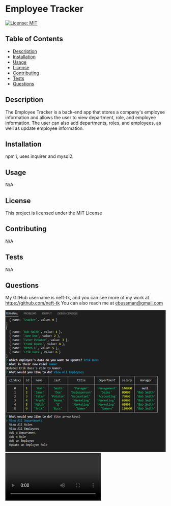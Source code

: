 # Employee Tracker
[![License: MIT](https://img.shields.io/badge/License-MIT-yellow.svg)](https://opensource.org/licenses/MIT)

## Table of Contents
* [Description](#description)
* [Installation](#installation)
* [Usage](#usage)
* [License](#license)
* [Contributing](#contributing)
* [Tests](#tests)
* [Questions](#questions)


## Description <a name="description"></a>
The Employee Tracker is a back-end app that stores a company's employee information and allows the user to view department, role, and employee information. The user can also add departments, roles, and employees, as well as update employee information.

## Installation <a name="installation"></a>
npm i, uses inquirer and mysql2.

## Usage <a name="usage"></a>
N/A

## License <a name="license"></a>
This project is licensed under the MIT License

## Contributing <a name="contributing"></a>
N/A

## Tests <a name="tests"></a>
N/A

## Questions <a name="questions"></a>
My GitHub username is neft-tk, and you can see more of my work at https://github.com/neft-tk 
You can also reach me at ebussman@gmail.com

![screenshot1](./assets/images/screenshot1.png)
![video](./assets/images/Erik%20Buss%20employee%20tracker.webm)
